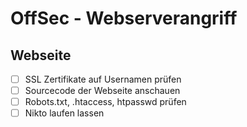 # OffSec - Webserverangriff

## Webseite 
- [ ] SSL Zertifikate auf Usernamen prüfen
- [ ] Sourcecode der Webseite anschauen
- [ ] Robots.txt, .htaccess, htpasswd prüfen
- [ ] Nikto laufen lassen
